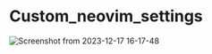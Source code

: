 # Custom_neovim_settings

![Screenshot from 2023-12-17 16-17-48](https://github.com/BenVilakazi/Custom_neovim_settings/assets/116912017/f0e867da-39b0-4700-8518-f13af37c4d21)


